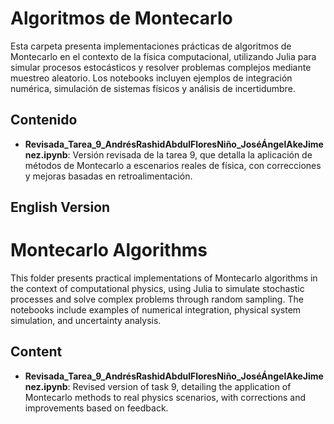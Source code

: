# Algoritmos de Montecarlo

Esta carpeta presenta implementaciones prácticas de algoritmos de Montecarlo en el contexto de la física computacional, utilizando Julia para simular procesos estocásticos y resolver problemas complejos mediante muestreo aleatorio. Los notebooks incluyen ejemplos de integración numérica, simulación de sistemas físicos y análisis de incertidumbre.

## Contenido

- **Revisada_Tarea_9_AndrésRashidAbdulFloresNiño_JoséÁngelAkeJimenez.ipynb**: Versión revisada de la tarea 9, que detalla la aplicación de métodos de Montecarlo a escenarios reales de física, con correcciones y mejoras basadas en retroalimentación.

## English Version

# Montecarlo Algorithms

This folder presents practical implementations of Montecarlo algorithms in the context of computational physics, using Julia to simulate stochastic processes and solve complex problems through random sampling. The notebooks include examples of numerical integration, physical system simulation, and uncertainty analysis.

## Content

- **Revisada_Tarea_9_AndrésRashidAbdulFloresNiño_JoséÁngelAkeJimenez.ipynb**: Revised version of task 9, detailing the application of Montecarlo methods to real physics scenarios, with corrections and improvements based on feedback.